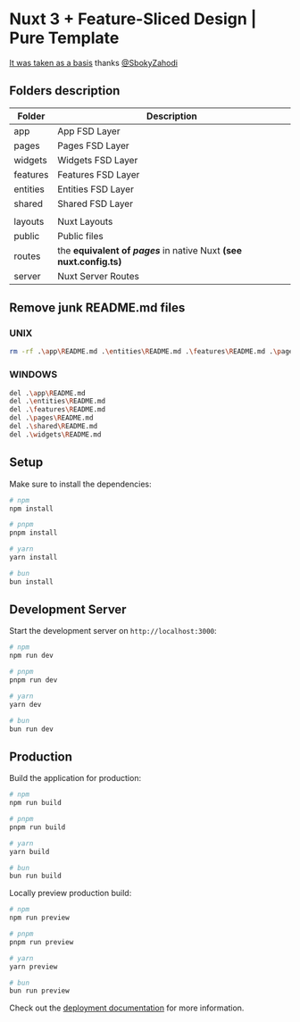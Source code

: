 # Nuxt 3 + Feature-Sliced Design | Pure Template

[It was taken as a basis](https://github.com/SbokyZahodi/FSD-Nuxt3-template) thanks [@SbokyZahodi](https://github.com/SbokyZahodi)

## Folders description

| Folder   | Description                                                           |
| -------- | --------------------------------------------------------------------- |
| app      | App FSD Layer                                                         |
| pages    | Pages FSD Layer                                                       |
| widgets  | Widgets FSD Layer                                                     |
| features | Features FSD Layer                                                    |
| entities | Entities FSD Layer                                                    |
| shared   | Shared FSD Layer                                                      |
|          |                                                                       |
| layouts  | Nuxt Layouts                                                          |
| public   | Public files                                                          |
| routes   | the **equivalent of _pages_** in native Nuxt **(see nuxt.config.ts)** |
| server   | Nuxt Server Routes                                                    |


## Remove junk README.md files

### UNIX
```bash
rm -rf .\app\README.md .\entities\README.md .\features\README.md .\pages\README.md .\shared\README.md .\widgets\README.md
```

### WINDOWS
```bash
del .\app\README.md 
del .\entities\README.md 
del .\features\README.md 
del .\pages\README.md 
del .\shared\README.md 
del .\widgets\README.md
```


## Setup

Make sure to install the dependencies:

```bash
# npm
npm install

# pnpm
pnpm install

# yarn
yarn install

# bun
bun install
```

## Development Server

Start the development server on `http://localhost:3000`:

```bash
# npm
npm run dev

# pnpm
pnpm run dev

# yarn
yarn dev

# bun
bun run dev
```

## Production

Build the application for production:

```bash
# npm
npm run build

# pnpm
pnpm run build

# yarn
yarn build

# bun
bun run build
```

Locally preview production build:

```bash
# npm
npm run preview

# pnpm
pnpm run preview

# yarn
yarn preview

# bun
bun run preview
```

Check out the [deployment documentation](https://nuxt.com/docs/getting-started/deployment) for more information.
